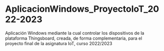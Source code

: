 # AplicacionWindows_ProyectoIoT_2022-2023
 Aplicación Windows mediante la cual controlar los dispositivos de la plataforma Thingsboard, creada, de forma complementaria, para el proyecto final de la asignatura IoT, curso 2022/2023
